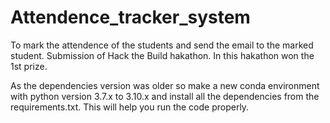 # Attendence_tracker_system
To mark the attendence of the students and send the email to the marked student. Submission of Hack the Build hakathon. In this hakathon won the 1st prize.

As the dependencies version was older so make a new conda environment with python version 3.7.x to 3.10.x and install all the dependencies from the requirements.txt.
This will help you run the code properly.

